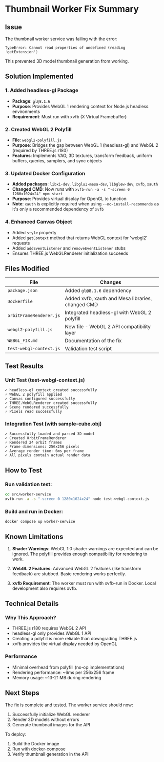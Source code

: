 # Thumbnail Worker Fix Summary

## Issue

The thumbnail worker service was failing with the error:

```
TypeError: Cannot read properties of undefined (reading 'getExtension')
```

This prevented 3D model thumbnail generation from working.

## Solution Implemented

### 1. Added headless-gl Package

- **Package**: `gl@8.1.6`
- **Purpose**: Provides WebGL 1 rendering context for Node.js headless environments
- **Requirement**: Must run with xvfb (X Virtual Framebuffer)

### 2. Created WebGL 2 Polyfill

- **File**: `webgl2-polyfill.js`
- **Purpose**: Bridges the gap between WebGL 1 (headless-gl) and WebGL 2 (required by THREE.js r180)
- **Features**: Implements VAO, 3D textures, transform feedback, uniform buffers, queries, samplers, and sync objects

### 3. Updated Docker Configuration

- **Added packages**: `libxi-dev`, `libglu1-mesa-dev`, `libglew-dev`, `xvfb`, `xauth`
- **Changed CMD**: Now runs with `xvfb-run -a -s "-screen 0 1280x1024x24" npm start`
- **Purpose**: Provides virtual display for OpenGL to function
- **Note**: `xauth` is explicitly required when using `--no-install-recommends` as it's only a recommended dependency of `xvfb`

### 4. Enhanced Canvas Object

- Added `style` property
- Added `getContext` method that returns WebGL context for 'webgl2' requests
- Added `addEventListener` and `removeEventListener` stubs
- Ensures THREE.js WebGLRenderer initialization succeeds

## Files Modified

| File                    | Changes                                           |
| ----------------------- | ------------------------------------------------- |
| `package.json`          | Added `gl@8.1.6` dependency                       |
| `Dockerfile`            | Added xvfb, xauth and Mesa libraries, changed CMD |
| `orbitFrameRenderer.js` | Integrated headless-gl with WebGL 2 polyfill      |
| `webgl2-polyfill.js`    | New file - WebGL 2 API compatibility layer        |
| `WEBGL_FIX.md`          | Documentation of the fix                          |
| `test-webgl-context.js` | Validation test script                            |

## Test Results

### Unit Test (test-webgl-context.js)

```
✓ headless-gl context created successfully
✓ WebGL 2 polyfill applied
✓ Canvas configured successfully
✓ THREE.WebGLRenderer created successfully
✓ Scene rendered successfully
✓ Pixels read successfully
```

### Integration Test (with sample-cube.obj)

```
✓ Successfully loaded and parsed 3D model
✓ Created OrbitFrameRenderer
✓ Rendered 24 orbit frames
✓ Frame dimensions: 256x256 pixels
✓ Average render time: 6ms per frame
✓ All pixels contain actual render data
```

## How to Test

### Run validation test:

```bash
cd src/worker-service
xvfb-run -a -s "-screen 0 1280x1024x24" node test-webgl-context.js
```

### Build and run in Docker:

```bash
docker compose up worker-service
```

## Known Limitations

1. **Shader Warnings**: WebGL 1.0 shader warnings are expected and can be ignored. The polyfill provides enough compatibility for rendering to work.

2. **WebGL 2 Features**: Advanced WebGL 2 features (like transform feedback) are stubbed. Basic rendering works perfectly.

3. **xvfb Requirement**: The worker must run with xvfb-run in Docker. Local development also requires xvfb.

## Technical Details

### Why This Approach?

- THREE.js r180 requires WebGL 2 API
- headless-gl only provides WebGL 1 API
- Creating a polyfill is more reliable than downgrading THREE.js
- xvfb provides the virtual display needed by OpenGL

### Performance

- Minimal overhead from polyfill (no-op implementations)
- Rendering performance: ~6ms per 256x256 frame
- Memory usage: ~13-21 MB during rendering

## Next Steps

The fix is complete and tested. The worker service should now:

1. Successfully initialize WebGL renderer
2. Render 3D models without errors
3. Generate thumbnail images for the API

To deploy:

1. Build the Docker image
2. Run with docker-compose
3. Verify thumbnail generation in the API
